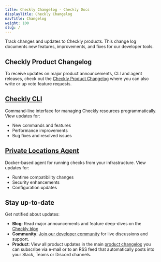 ```yaml
---
title: Checkly Changelog - Checkly Docs
displayTitle: Checkly Changelog
navTitle: Changelog
weight: 100
slug: /
---
```


Track changes and updates to Checkly products. This change log documents new features, improvements, and fixes for our developer tools.

## Checkly Product Changelog

To receive updates on major product announcements, CLI and agent releases, check out the [Checkly Product Changelog](https://feedback.checklyhq.com/changelog) where you can also write or up vote feature requests.

## [Checkly CLI](/docs/changelog/cli/)

Command-line interface for managing Checkly resources programmatically. View updates for:

- New commands and features
- Performance improvements
- Bug fixes and resolved issues

## [Private Locations Agent](/docs/changelog/private-locations-agent/)

Docker-based agent for running checks from your infrastructure. View updates for:

- Runtime compatibility changes
- Security enhancements
- Configuration updates

## Stay up-to-date

Get notified about updates:

- **Blog**: Read major announcements and feature deep-dives on the [Checkly blog](https://www.checklyhq.com/blog/)
- **Community**: [Join our developer community](https://checklycommunity.slack.com/join/shared_invite/zt-2qc51mpyr-5idwVD4R4izkf5FC4CFk1A#/shared-invite/email) for live discussions and support.
- **Product**: View all product updates in the main [product changelog](https://feedback.checklyhq.com/changelog) you can subscribe via e-mail or to an RSS feed that automatically posts into your Slack, Teams or Discord channels.
